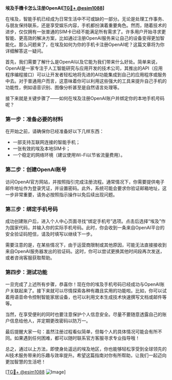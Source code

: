 **埃及手機卡怎么注册OpenAI[[TG💪+ @esim1088](https://t.me/s/esim1088)]**

在埃及，智能手机已经成为日常生活中不可或缺的一部分。无论是处理工作事务、与朋友保持联系，还是享受娱乐内容，手机都扮演着重要角色。然而，随着技术的进步，仅仅拥有一张普通的SIM卡已经不能满足所有需求了。许多用户开始寻求更智能、更高效的解决方案，比如通过注册OpenAI服务来让自己的设备变得更加智能化。那么问题来了，在埃及如何为你的手机卡注册OpenAI呢？这篇文章将为你详细解答这一疑问。

首先，我们需要了解什么是OpenAI以及它能为我们带来什么好处。简单来说，OpenAI是一家专注于人工智能研究与应用开发的技术公司，其推出的API（应用程序编程接口）可以让开发者轻松地将先进的AI功能集成到自己的应用程序或服务中去。对于普通用户而言，这意味着你可以利用这些强大的工具来提升自己手机的功能性，例如语音识别、图像分析甚至是自然语言处理等。

接下来就是关键步骤了——如何在埃及注册OpenAI账户并绑定你的本地手机号码呢？

### 第一步：准备必要的材料

在开始之前，请确保你已经准备好以下几样东西：
- 一部支持互联网连接的智能手机；
- 一张有效的埃及本地SIM卡；
- 一个稳定的网络环境（建议使用Wi-Fi以节省流量费用）。

### 第二步：创建OpenAI账号

访问OpenAI官方网站，并按照指引完成注册流程。通常情况下，你需要提供电子邮件地址作为登录凭证，并设置密码。此外，系统可能会要求你验证邮箱地址，这一步非常重要，请务必按照指示操作以免后续出现问题。

### 第三步：绑定手机号码

成功创建账户后，进入个人中心页面寻找“绑定手机号”选项。点击后选择“埃及”作为国家代码，并输入你的实际手机号码。此时，你会收到一条来自OpenAI平台的安全验证码短信，请及时填写以继续下一步。

需要注意的是，在某些情况下，由于运营商限制或其他原因，可能无法直接接收到来自OpenAI服务器发出的验证码。这时，你可以尝试更换其他时间段再次发送，或者咨询客服获取帮助。

### 第四步：测试功能

一旦完成了上述所有步骤，恭喜你！现在你的埃及手机号码已经成功与OpenAI账户关联起来了。接下来就可以尽情探索各种有趣且实用的功能啦。比如，你可以试着用语音命令控制智能家居设备，也可以利用文本生成技术快速撰写文档或邮件等等。

当然，在享受便利的同时也要注意保护个人信息安全。尽量不要随意透露自己的账户信息给他人，并定期更改密码以防万一。

最后提醒大家一句：虽然注册过程看似简单，但每个人的具体情况可能会有所不同。如果遇到任何困难，都可以随时联系官方客服寻求专业指导哦！

总之，通过以上方法，即使身处遥远的埃及地区，你也能够轻松享受到全球领先的AI技术服务带来的乐趣与效率提升。希望这篇指南对你有所帮助，让我们一起迈向更加智慧的生活吧！

[[TG💪+ @esim1088](https://t.me/s/esim1088) ![Image](https://i.postimg.cc/4NQfJmqS/Snipaste-2025-05-13-00-14-12.png)]